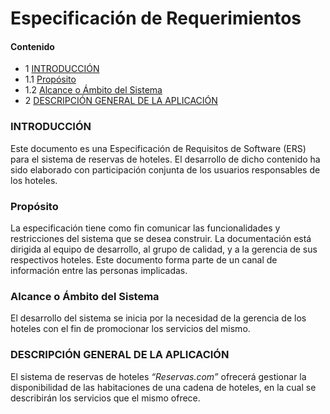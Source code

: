 # Especificación de Requerimientos

#### Contenido

* 1 [INTRODUCCIÓN](#introducciÓn)
* 1.1  [Propósito](#propósito)
* 1.2  [Alcance o Ámbito del Sistema](#alcance-o-Ámbito-del-sistema)
* 2 [DESCRIPCIÓN GENERAL DE LA APLICACIÓN](#descripciÓn-general-de-la-aplicaciÓn)

### INTRODUCCIÓN

Este documento es una Especificación de Requisitos de Software (ERS) para el sistema de reservas de hoteles. 
El desarrollo de dicho contenido ha sido elaborado con participación conjunta de los usuarios responsables de los hoteles.

### Propósito

La especificación tiene como fin comunicar las funcionalidades y restricciones del sistema que se desea construir.
La documentación está dirigida al equipo de desarrollo, al grupo de calidad, 
y a la gerencia de sus respectivos hoteles. Este documento forma parte de un canal de información entre las personas implicadas.

### Alcance o Ámbito del Sistema

El desarrollo del sistema se inicia por la necesidad de la gerencia de los hoteles con el fin de promocionar los servicios del mismo.

### DESCRIPCIÓN GENERAL DE LA APLICACIÓN

El sistema de reservas de hoteles *“Reservas.com”* ofrecerá gestionar la disponibilidad de las habitaciones de una cadena de hoteles, en la cual se describirán los servicios que el mismo ofrece.
